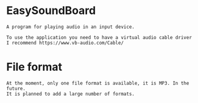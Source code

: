 # EasySoundBoard
	A program for playing audio in an input device.

	To use the application you need to have a virtual audio cable driver
	I recommend https://www.vb-audio.com/Cable/

# File format
	At the moment, only one file format is available, it is MP3. In the future. 
	It is planned to add a large number of formats.